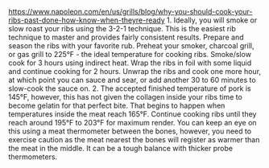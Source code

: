 

https://www.napoleon.com/en/us/grills/blog/why-you-should-cook-your-ribs-past-done-how-know-when-theyre-ready
1.
	Ideally, you will smoke or slow roast your ribs using the 3-2-1 technique. 
	This is the easiest rib technique to master and provides fairly consistent results. 
	Prepare and season the ribs with your favorite rub. 
	Preheat your smoker, charcoal grill, or gas grill to 225°F - the ideal temperature for cooking ribs. 
	Smoke/slow cook for 3 hours using indirect heat. 
	Wrap the ribs in foil with some liquid and continue cooking for 2 hours. 
	Unwrap the ribs and cook one more hour, at which point you can sauce and sear, or add another 30 to 60 minutes to slow-cook the sauce on.
2.
	The accepted finished temperature of pork is 145°F, however, this has not given the collagen inside your ribs time to become gelatin for that perfect bite. 
	That begins to happen when temperatures inside the meat reach 165°F. 
	Continue cooking ribs until they reach around 195°F to 203°F for maximum render. 
	You can keep an eye on this using a meat thermometer between the bones, however, you need to exercise caution as the meat nearest the bones will register as warmer than the meat in the middle. 
	It can be a tough balance with thicker probe thermometers.

